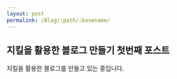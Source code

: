 ```yaml
---
layout: post
permalink: /Blog/:path/:basename/
---
```

## 지킬을 활용한 블로그 만들기 첫번째 포스트
지킬을 활용한 블로그를 만들고 있는 중입니다.